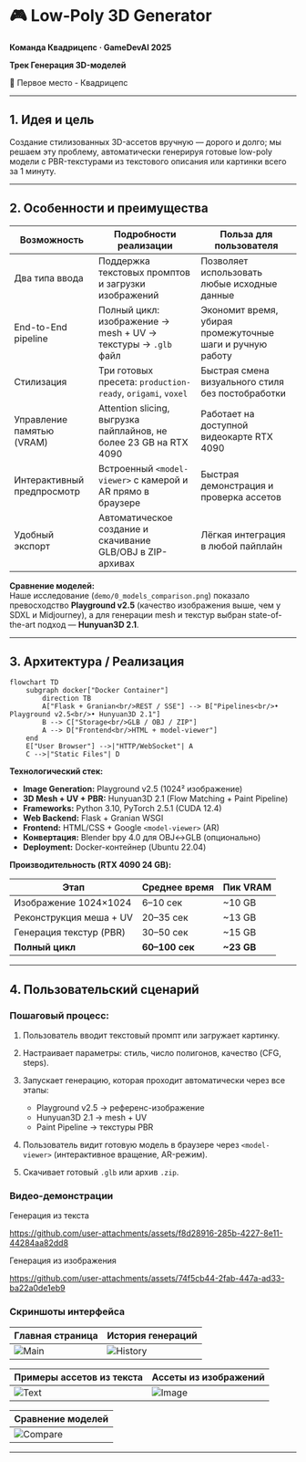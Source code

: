 # 🎮 Low‑Poly 3D Generator  
**Команда Квадрицепс · GameDevAI 2025**

**Трек Генерация 3D-моделей**

🥇 Первое место - Квадрицепс

---

## 1. Идея и цель

Создание стилизованных 3D-ассетов вручную — дорого и долго; мы решаем эту проблему, автоматически генерируя готовые low-poly модели с PBR-текстурами из текстового описания или картинки всего за 1 минуту.

---

## 2. Особенности и преимущества

| Возможность                      | Подробности реализации                                             | Польза для пользователя                                   |
|----------------------------------|--------------------------------------------------------------------|-----------------------------------------------------------|
| Два типа ввода                   | Поддержка текстовых промптов и загрузки изображений                | Позволяет использовать любые исходные данные              |
| End-to-End pipeline              | Полный цикл: изображение → mesh + UV → текстуры → `.glb` файл      | Экономит время, убирая промежуточные шаги и ручную работу |
| Стилизация                       | Три готовых пресета: `production-ready`, `origami`, `voxel`        | Быстрая смена визуального стиля без постобработки         |
| Управление памятью (VRAM)        | Attention slicing, выгрузка пайплайнов, не более 23 GB на RTX 4090 | Работает на доступной видеокарте RTX 4090                 |
| Интерактивный предпросмотр       | Встроенный `<model-viewer>` с камерой и AR прямо в браузере        | Быстрая демонстрация и проверка ассетов                   |
| Удобный экспорт                  | Автоматическое создание и скачивание GLB/OBJ в ZIP-архивах         | Лёгкая интеграция в любой пайплайн                        |

**Сравнение моделей:**  
Наше исследование (`demo/0_models_comparison.png`) показало превосходство **Playground v2.5** (качество изображения выше, чем у SDXL и Midjourney), а для генерации mesh и текстур выбран state-of-the-art подход — **Hunyuan3D 2.1**.

---

## 3. Архитектура / Реализация

```mermaid
flowchart TD
    subgraph docker["Docker Container"]
        direction TB
        A["Flask + Granian<br/>REST / SSE"] --> B["Pipelines<br/>• Playground v2.5<br/>• Hunyuan3D 2.1"]
        B --> C["Storage<br/>GLB / OBJ / ZIP"]
        A --> D["Frontend<br/>HTML + model-viewer"]
    end
    E["User Browser"] -->|"HTTP/WebSocket"| A
    C -->|"Static Files"| D
````

**Технологический стек:**

* **Image Generation:** Playground v2.5 (1024² изображение)
* **3D Mesh + UV + PBR:** Hunyuan3D 2.1 (Flow Matching + Paint Pipeline)
* **Frameworks:** Python 3.10, PyTorch 2.5.1 (CUDA 12.4)
* **Web Backend:** Flask + Granian WSGI
* **Frontend:** HTML/CSS + Google `<model-viewer>` (AR)
* **Конвертация:** Blender bpy 4.0 для OBJ↔GLB (опционально)
* **Deployment:** Docker-контейнер (Ubuntu 22.04)

**Производительность (RTX 4090 24 GB):**

| Этап                    | Среднее время  | Пик VRAM    |
| ----------------------- | -------------- | ----------- |
| Изображение 1024×1024   | 6–10 сек       | \~10 GB     |
| Реконструкция меша + UV | 20–35 сек      | \~13 GB     |
| Генерация текстур (PBR) | 30–50 сек      | \~15 GB     |
| **Полный цикл**         | **60–100 сек** | **\~23 GB** |

---

## 4. Пользовательский сценарий

### Пошаговый процесс:

1. Пользователь вводит текстовый промпт или загружает картинку.
2. Настраивает параметры: стиль, число полигонов, качество (CFG, steps).
3. Запускает генерацию, которая проходит автоматически через все этапы:

   * Playground v2.5 → референс-изображение
   * Hunyuan3D 2.1 → mesh + UV
   * Paint Pipeline → текстуры PBR
4. Пользователь видит готовую модель в браузере через `<model-viewer>` (интерактивное вращение, AR-режим).
5. Скачивает готовый `.glb` или архив `.zip`.

### Видео-демонстрации
Генерация из текста

https://github.com/user-attachments/assets/f8d28916-285b-4227-8e11-44284aa82dd8

Генерация из изображения

https://github.com/user-attachments/assets/74f5cb44-2fab-447a-ad33-ba22a0de1eb9


### Скриншоты интерфейса

| Главная страница            | История генераций            |
| --------------------------- | ---------------------------- |
| ![Main](demo/main_page.png) | ![History](demo/history.png) |

| Примеры ассетов из текста            | Ассеты из изображений                 |
| ------------------------------------ | ------------------------------------- |
| ![Text](demo/text_promt_results.png) | ![Image](demo/image_promt_result.png) |

| Сравнение моделей                        |
| ---------------------------------------- |
| ![Compare](demo/0_models_comparison.png) |

---
